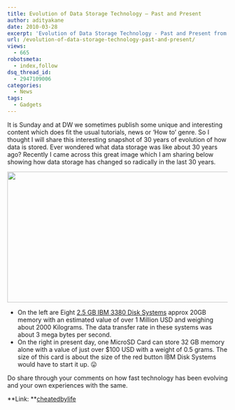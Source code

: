 ```yaml
---
title: Evolution of Data Storage Technology – Past and Present
author: adityakane
date: 2010-03-28
excerpt: 'Evolution of Data Storage Technology - Past and Present from how memory was stored and the costs involved over 30 years from 1980 to 2010'
url: /evolution-of-data-storage-technology-past-and-present/
views:
  - 665
robotsmeta:
  - index,follow
dsq_thread_id:
  - 2947109006
categories:
  - News
tags:
  - Gadgets
---
```

It is Sunday and at DW we sometimes publish some unique and interesting content which does fit the usual tutorials, news or &#8216;How to&#8217; genre. So I thought I will share this interesting snapshot of 30 years of evolution of how data is stored. Ever wondered what data storage was like about 30 years ago? Recently I came across this great image which I am sharing below showing how data storage has changed so radically in the last 30 years.

<a rel="attachment wp-att-22518" href="http://devilsworkshop.org/evolution-of-data-storage-technology-past-and-present/data_storage_30_years/"><img class="aligncenter size-full wp-image-22518" title="data_storage_30_years" src="http://cdn.devilsworkshop.org/files/2010/03/data_storage_30_years.png" alt="" width="550" height="299" /></a>

  * On the left are Eight <a href="http://en.wikipedia.org/wiki/Early_IBM_disk_storage#IBM_3380" onclick="_gaq.push(['_trackEvent', 'outbound-article', 'http://en.wikipedia.org/wiki/Early_IBM_disk_storage#IBM_3380', '2.5 GB IBM 3380 Disk Systems']);" >2.5 GB IBM 3380 Disk Systems</a> approx 20GB memory with an estimated value of over 1 Million USD and weighing about 2000 Kilograms. The data transfer rate in these systems was about 3 mega bytes per second.
  * On the right in present day, one MicroSD Card can store 32 GB memory alone with a value of just over $100 USD with a weight of 0.5 grams. The size of this card is about the size of the red button IBM Disk Systems would have to start it up. 😛

Do share through your comments on how fast technology has been evolving and your own experiences with the same.

**Link: **<a href="http://cheatedbylife.com/2010/03/20/20gb-in-1980-vs-32gb-in-2010/" onclick="_gaq.push(['_trackEvent', 'outbound-article', 'http://cheatedbylife.com/2010/03/20/20gb-in-1980-vs-32gb-in-2010/', 'cheatedbylife ']);" >cheatedbylife<strong> </strong></a>
